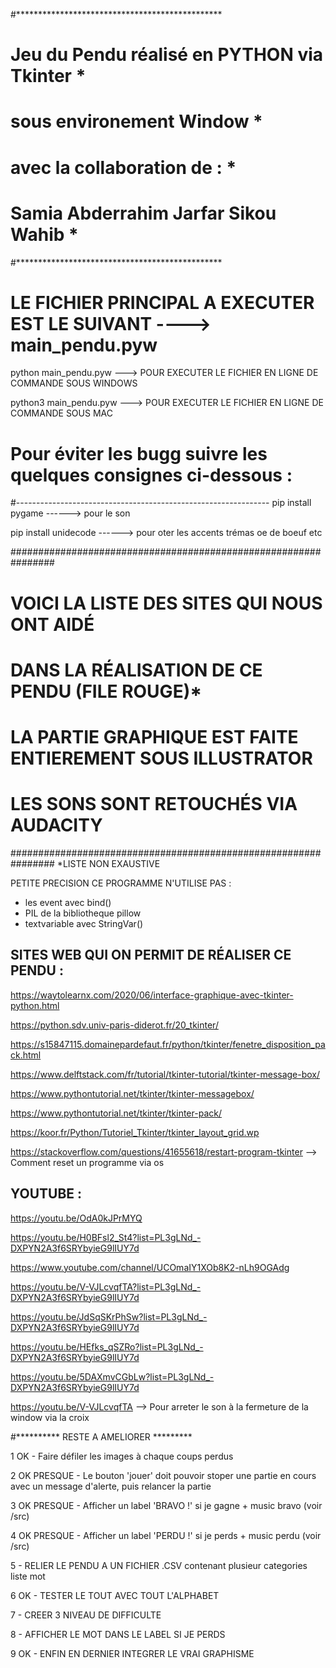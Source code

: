 #***********************************************
#  Jeu du Pendu réalisé en PYTHON via Tkinter  *
#            sous environement Window          *
#           avec la collaboration de :         *
#      Samia Abderrahim Jarfar Sikou Wahib     *
#***********************************************

# LE FICHIER PRINCIPAL A EXECUTER EST LE SUIVANT ---->  main_pendu.pyw

python main_pendu.pyw		---> POUR EXECUTER LE FICHIER EN LIGNE DE COMMANDE SOUS WINDOWS

python3 main_pendu.pyw		---> POUR EXECUTER LE FICHIER EN LIGNE DE COMMANDE SOUS MAC



# Pour éviter les bugg suivre les quelques consignes ci-dessous :
#---------------------------------------------------------------
pip install pygame	   ------> pour le son

pip install unidecode	   ------> pour oter les accents trémas oe de boeuf etc








################################################################
#         VOICI LA LISTE DES SITES QUI NOUS ONT AIDÉ           #
#        DANS LA RÉALISATION DE CE PENDU (FILE ROUGE)*         #
# LA PARTIE GRAPHIQUE EST FAITE ENTIEREMENT SOUS ILLUSTRATOR   #
#            LES SONS SONT RETOUCHÉS VIA AUDACITY	       #
################################################################
*LISTE NON EXAUSTIVE



PETITE PRECISION CE PROGRAMME N'UTILISE PAS :

- les event avec bind()
- PIL de la bibliotheque pillow
- textvariable avec StringVar()



SITES WEB QUI ON PERMIT DE RÉALISER CE PENDU :
---------------------------------------------

https://waytolearnx.com/2020/06/interface-graphique-avec-tkinter-python.html

https://python.sdv.univ-paris-diderot.fr/20_tkinter/

https://s15847115.domainepardefaut.fr/python/tkinter/fenetre_disposition_pack.html

https://www.delftstack.com/fr/tutorial/tkinter-tutorial/tkinter-message-box/

https://www.pythontutorial.net/tkinter/tkinter-messagebox/

https://www.pythontutorial.net/tkinter/tkinter-pack/

https://koor.fr/Python/Tutoriel_Tkinter/tkinter_layout_grid.wp

https://stackoverflow.com/questions/41655618/restart-program-tkinter  --> Comment reset un programme via os



YOUTUBE :
--------

https://youtu.be/OdA0kJPrMYQ

https://youtu.be/H0BFsl2_St4?list=PL3gLNd_-DXPYN2A3f6SRYbyieG9lIUY7d

https://www.youtube.com/channel/UCOmaIY1XOb8K2-nLh9OGAdg

https://youtu.be/V-VJLcvqfTA?list=PL3gLNd_-DXPYN2A3f6SRYbyieG9lIUY7d

https://youtu.be/JdSqSKrPhSw?list=PL3gLNd_-DXPYN2A3f6SRYbyieG9lIUY7d

https://youtu.be/HEfks_qSZRo?list=PL3gLNd_-DXPYN2A3f6SRYbyieG9lIUY7d

https://youtu.be/5DAXmvCGbLw?list=PL3gLNd_-DXPYN2A3f6SRYbyieG9lIUY7d

https://youtu.be/V-VJLcvqfTA	  --> Pour arreter le son à la fermeture de la window via la croix










#********** RESTE A AMELIORER *********

1 OK -         Faire défiler les images à chaque coups perdus

2 OK PRESQUE - Le bouton 'jouer' doit pouvoir stoper une partie en cours avec un message d'alerte, puis relancer la partie

3 OK PRESQUE - Afficher un label 'BRAVO !' si je gagne + music bravo (voir /src)

4 OK PRESQUE - Afficher un label 'PERDU !' si je perds + music perdu (voir /src)

5 -            RELIER LE PENDU A UN FICHIER .CSV contenant plusieur categories liste mot

6 OK -         TESTER LE TOUT AVEC TOUT L'ALPHABET

7 -            CREER 3 NIVEAU DE DIFFICULTE

8 -            AFFICHER LE MOT DANS LE LABEL SI JE PERDS

9 OK -         ENFIN EN DERNIER INTEGRER LE VRAI GRAPHISME










